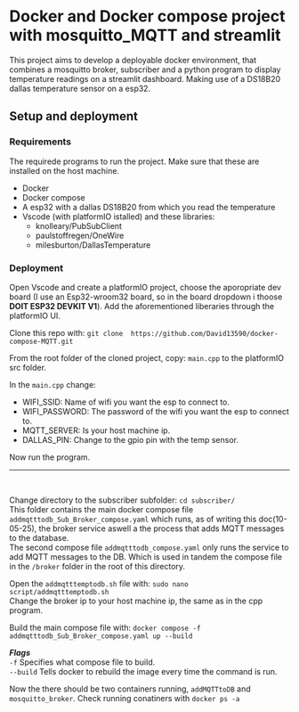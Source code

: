 # Docker and Docker compose project with mosquitto_MQTT and streamlit 
This project aims to develop a deployable docker environment, that combines a mosquitto broker, 
subscriber and a python program to display temperature readings on a streamlit dashboard. Making use of a DS18B20 dallas temperature sensor on a esp32.

## Setup and deployment
### Requirements
The requirede programs to run the project. Make sure that these are installed on the host machine.
* Docker
* Docker compose
* A esp32 with a dallas DS18B20 from which you read the temperature
* Vscode (with platformIO istalled) and these libraries:
    * knolleary/PubSubClient
    * paulstoffregen/OneWire
    * milesburton/DallasTemperature

### Deployment
Open Vscode and create a platformIO project, choose the aporopriate dev board (I use an Esp32-wroom32 board, so in the board dropdown i thoose **DOIT ESP32 DEVKIT V1**). Add the aforementioned liberaries through the platformIO UI.  

Clone this repo with: ```git clone  https://github.com/David13590/docker-compose-MQTT.git```


From the root folder of the cloned project, copy: ```main.cpp``` to the platformIO src folder. 

In the ```main.cpp``` change: 
* WIFI_SSID: Name of wifi you want the esp to connect to.
* WIFI_PASSWORD: The password of the wifi you want the esp to connect to.
* MQTT_SERVER: Is your host machine ip.
* DALLAS_PIN: Change to the gpio pin with the temp sensor. 

Now run the program.
___________________________
<br>

Change directory to the subscriber subfolder: ```cd subscriber/```  
This folder contains the main docker compose file ```addmqtttodb_Sub_Broker_compose.yaml``` which runs, as of writing this doc(10-05-25), the broker service aswell a the process that adds MQTT messages to the database.  
The second compose file ```addmqtttodb_compose.yaml``` only runs the service to add MQTT messages to the DB. Which is used in tandem the compose file in the ```/broker``` folder in the root of this directory.

Open the ```addmqtttemptodb.sh``` file with: ```sudo nano script/addmqtttemptodb.sh```  
Change the broker ip to your host machine ip, the same as in the cpp program.

Build the main compose file with: ```docker compose -f addmqtttodb_Sub_Broker_compose.yaml up --build ```  

***Flags***  
```-f``` Specifies what compose file to build.  
```--build``` Tells docker to rebuild the image every time the command is run.

Now the there should be two containers running, ```addMQTTtoDB``` and ```mosquitto_broker```. Check running conatiners with ```docker ps -a```